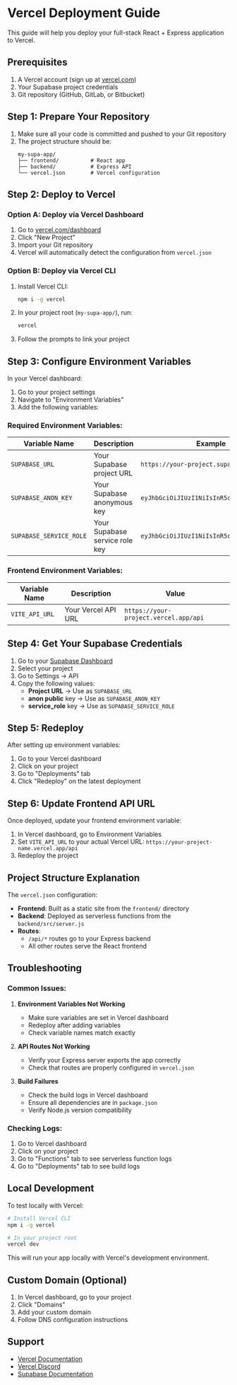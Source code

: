 # Vercel Deployment Guide

This guide will help you deploy your full-stack React + Express application to Vercel.

## Prerequisites

1. A Vercel account (sign up at [vercel.com](https://vercel.com))
2. Your Supabase project credentials
3. Git repository (GitHub, GitLab, or Bitbucket)

## Step 1: Prepare Your Repository

1. Make sure all your code is committed and pushed to your Git repository
2. The project structure should be:
   ```
   my-supa-app/
   ├── frontend/          # React app
   ├── backend/           # Express API
   └── vercel.json        # Vercel configuration
   ```

## Step 2: Deploy to Vercel

### Option A: Deploy via Vercel Dashboard

1. Go to [vercel.com/dashboard](https://vercel.com/dashboard)
2. Click "New Project"
3. Import your Git repository
4. Vercel will automatically detect the configuration from `vercel.json`

### Option B: Deploy via Vercel CLI

1. Install Vercel CLI:
   ```bash
   npm i -g vercel
   ```

2. In your project root (`my-supa-app/`), run:
   ```bash
   vercel
   ```

3. Follow the prompts to link your project

## Step 3: Configure Environment Variables

In your Vercel dashboard:

1. Go to your project settings
2. Navigate to "Environment Variables"
3. Add the following variables:

### Required Environment Variables:

| Variable Name | Description | Example |
|---------------|-------------|---------|
| `SUPABASE_URL` | Your Supabase project URL | `https://your-project.supabase.co` |
| `SUPABASE_ANON_KEY` | Your Supabase anonymous key | `eyJhbGciOiJIUzI1NiIsInR5cCI6IkpXVCJ9...` |
| `SUPABASE_SERVICE_ROLE` | Your Supabase service role key | `eyJhbGciOiJIUzI1NiIsInR5cCI6IkpXVCJ9...` |

### Frontend Environment Variables:

| Variable Name | Description | Value |
|---------------|-------------|-------|
| `VITE_API_URL` | Your Vercel API URL | `https://your-project.vercel.app/api` |

## Step 4: Get Your Supabase Credentials

1. Go to your [Supabase Dashboard](https://supabase.com/dashboard)
2. Select your project
3. Go to Settings → API
4. Copy the following values:
   - **Project URL** → Use as `SUPABASE_URL`
   - **anon public** key → Use as `SUPABASE_ANON_KEY`
   - **service_role** key → Use as `SUPABASE_SERVICE_ROLE`

## Step 5: Redeploy

After setting up environment variables:

1. Go to your Vercel dashboard
2. Click on your project
3. Go to "Deployments" tab
4. Click "Redeploy" on the latest deployment

## Step 6: Update Frontend API URL

Once deployed, update your frontend environment variable:

1. In Vercel dashboard, go to Environment Variables
2. Set `VITE_API_URL` to your actual Vercel URL: `https://your-project-name.vercel.app/api`
3. Redeploy the project

## Project Structure Explanation

The `vercel.json` configuration:

- **Frontend**: Built as a static site from the `frontend/` directory
- **Backend**: Deployed as serverless functions from the `backend/src/server.js`
- **Routes**: 
  - `/api/*` routes go to your Express backend
  - All other routes serve the React frontend

## Troubleshooting

### Common Issues:

1. **Environment Variables Not Working**
   - Make sure variables are set in Vercel dashboard
   - Redeploy after adding variables
   - Check variable names match exactly

2. **API Routes Not Working**
   - Verify your Express server exports the app correctly
   - Check that routes are properly configured in `vercel.json`

3. **Build Failures**
   - Check the build logs in Vercel dashboard
   - Ensure all dependencies are in `package.json`
   - Verify Node.js version compatibility

### Checking Logs:

1. Go to Vercel dashboard
2. Click on your project
3. Go to "Functions" tab to see serverless function logs
4. Go to "Deployments" tab to see build logs

## Local Development

To test locally with Vercel:

```bash
# Install Vercel CLI
npm i -g vercel

# In your project root
vercel dev
```

This will run your app locally with Vercel's development environment.

## Custom Domain (Optional)

1. In Vercel dashboard, go to your project
2. Click "Domains"
3. Add your custom domain
4. Follow DNS configuration instructions

## Support

- [Vercel Documentation](https://vercel.com/docs)
- [Vercel Discord](https://vercel.com/discord)
- [Supabase Documentation](https://supabase.com/docs)

